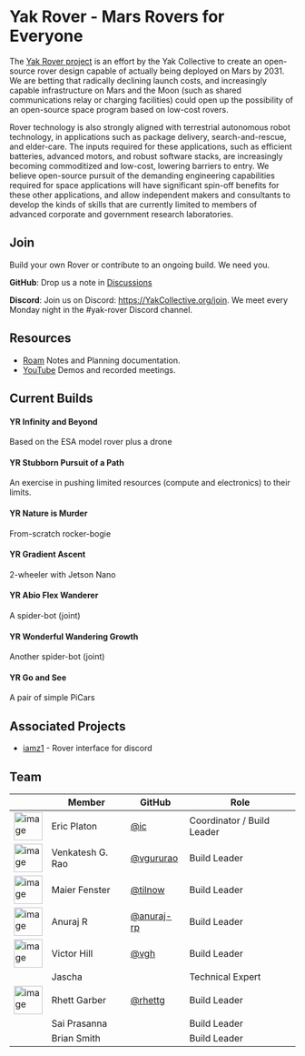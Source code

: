 # Yak Rover - Mars Rovers for Everyone

The [Yak Rover project](https://www.yakcollective.org/projects/yak-rover/) is an effort by the Yak Collective to create an open-source rover design capable of actually being deployed on Mars by 2031. We are betting that radically declining launch costs, and increasingly capable infrastructure on Mars and the Moon (such as shared communications relay or charging facilities) could open up the possibility of an open-source space program based on low-cost rovers.

Rover technology is also strongly aligned with terrestrial autonomous robot technology, in applications such as package delivery, search-and-rescue, and elder-care. The inputs required for these applications, such as efficient batteries, advanced motors, and robust software stacks, are increasingly becoming commoditized and low-cost, lowering barriers to entry. We believe open-source pursuit of the demanding engineering capabilities required for space applications will have significant spin-off benefits for these other applications, and allow independent makers and consultants to develop the kinds of skills that are currently limited to members of advanced corporate and government research laboratories.

## Join

Build your own Rover or contribute to an ongoing build. We need you.

**GitHub**: Drop us a note in [Discussions](https://github.com/The-Yak-Collective/yakrover/discussions)

**Discord**: Join us on Discord: https://YakCollective.org/join. We meet every Monday night in the #yak-rover Discord channel. 

## Resources

* [Roam](https://roamresearch.com/#/app/ArtOfGig/page/QmE-vAzPn) Notes and Planning documentation.
* [YouTube](https://www.youtube.com/channel/UC9bngPbXMEZ8ivD1GHJ94aw/featured) Demos and recorded meetings.


## Current Builds

#### YR Infinity and Beyond

Based on the ESA model rover plus a drone

#### YR Stubborn Pursuit of a Path

An exercise in pushing limited resources (compute and electronics) to their limits. 

#### YR Nature is Murder

From-scratch rocker-bogie

#### YR Gradient Ascent

2-wheeler with Jetson Nano

#### YR Abio Flex Wanderer

A spider-bot (joint)

#### YR Wonderful Wandering Growth

Another spider-bot (joint)

#### YR Go and See

A pair of simple PiCars

## Associated Projects

* [iamz1](https://github.com/The-Yak-Collective/iamz1) - Rover interface for discord

## Team

|                                                                                 | Member | GitHub  | Role         |
|---------------------------------------------------------------------------------|--------|---------|--------------|
| <img width="50" alt="image" src="https://avatars.githubusercontent.com/ic">  | Eric Platon | [@ic](https://github.com/ic) | Coordinator / Build Leader |
| <img width="50" alt="image" src="https://avatars.githubusercontent.com/vgururao"> | Venkatesh G. Rao | [@vgururao](https://github.com/vgururao) | Build Leader |
| <img width="50" alt="image" src="https://avatars.githubusercontent.com/tilnow"> | Maier Fenster | [@tilnow](https://github.com/tilnow) | Build Leader |
| <img width="50" alt="image" src="https://avatars.githubusercontent.com/anuraj-rp"> | Anuraj R | [@anuraj-rp](https://github.com/anuraj-rp) | Build Leader |
| <img width="50" alt="image" src="https://avatars.githubusercontent.com/vgh"> | Victor Hill | [@vgh](https://github.com/vgh) | Build Leader |
|  | Jascha |  | Technical Expert |
| <img width="50" alt="image" src="https://avatars.githubusercontent.com/rhettg"> | Rhett Garber | [@rhettg](https://github.com/rhettg) | Build Leader |
|  | Sai Prasanna |  | Build Leader |
|  | Brian Smith |  | Build Leader |




